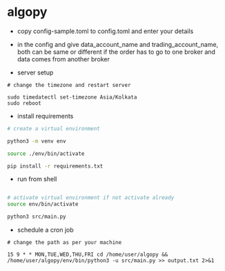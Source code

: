 # algopy

- copy config-sample.toml to config.toml and enter your details

- in the config and give  data_account_name and trading_account_name, both can be same or different if the order has to go to one broker and data comes from another broker


- server setup

```
# change the timezone and restart server

sudo timedatectl set-timezone Asia/Kolkata
sudo reboot

```  

- install requirements
```sh
# create a virtual environment

python3 -m venv env

source ./env/bin/activate

pip install -r requirements.txt

```



- run from shell
```sh

# activate virtual environment if not activate already
source env/bin/activate

python3 src/main.py

```


- schedule a cron job
```
# change the path as per your machine

15 9 * * MON,TUE,WED,THU,FRI cd /home/user/algopy && /home/user/algopy/env/bin/python3 -u src/main.py >> output.txt 2>&1

```

